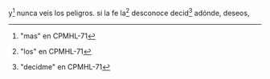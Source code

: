 y[^1] nunca veis los peligros. si la fe la[^2] desconoce decid[^3]
adónde, deseos,

[^1]: "mas" en CPMHL-71

[^2]: "los" en CPMHL-71

[^3]: "decidme" en CPMHL-71
